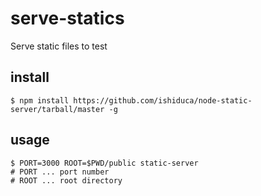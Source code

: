 # serve-statics

Serve static files to test

## install

    $ npm install https://github.com/ishiduca/node-static-server/tarball/master -g

## usage

    $ PORT=3000 ROOT=$PWD/public static-server
    # PORT ... port number 
    # ROOT ... root directory
